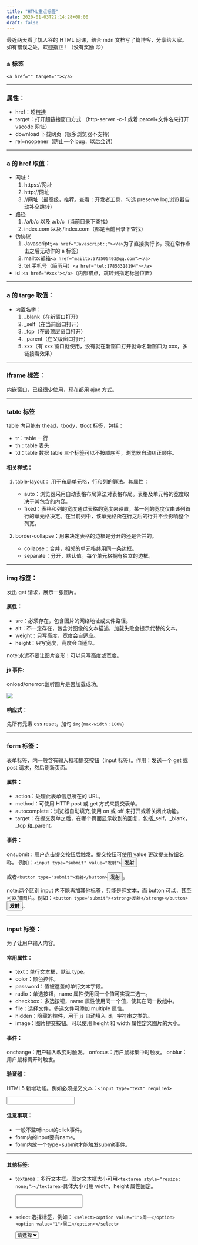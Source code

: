 ```yaml
---
title: "HTML重点标签"
date: 2020-01-03T22:14:28+08:00
draft: false
---
```


最近两天看了饥人谷的 HTML 网课，结合 mdn 文档写了篇博客，分享给大家。如有错误之处，欢迎指正！（没有奖励 😝）

### a 标签

`<a href="" target=""></a>`

---

### 属性：

- href：超链接
- target：打开超链接窗口方式
  （http-server -c-1 或着 parcel+文件名来打开 vscode 网址）
- download 下载网页（很多浏览器不支持）
- rel=noopener（防止一个 bug，以后会讲）

---

### a 的 href 取值：

- 网址：
  1.  https://网址
  2.  http://网址
  3.  //网址（最高级，推荐。查看：开发者工具，勾选 preserve log,浏览器自动补全跳转）
- 路径
  1.  /a/b/c 以及 a/b/c（当前目录下查找）
  2.  index.com 以及./index.com（都是当前目录下查找）
- 伪协议
  1.  Javascript:;`<a href="Javascript:;"></a>`为了直接执行 js，现在常作点击之后无动作的 a 标签）
  2.  mailto:邮箱`<a href="mailto:573505403@qq.com"></a>`
  3.  tel:手机号（简历用）`<a href="tel:17853318194"></a>`
- id :`<a href="#xxx"></a>`（内部锚点，跳转到指定标签位置）

---

### a 的 targe 取值：

- 内置名字：
  1.  \_blank（在新窗口打开）
  2.  \_self（在当前窗口打开）
  3.  \_top（在最顶层窗口打开）
  4.  \_parent（在父级窗口打开）
  5.  xxx（有 xxx 窗口就使用，没有就在新窗口打开就命名新窗口为 xxx，多链接看效果）

---

### iframe 标签：

内嵌窗口，已经很少使用，现在都用 ajax 方式。

---

### table 标签

table 内只能有 thead，tbody，tfoot 标签，包括：

- tr：table 一行
- th：table 表头
- td：table 数据
  table 三个标签可以不按顺序写，浏览器自动纠正顺序。

#### 相关样式：

1. table-layout：
   用于布局单元格，行和列的算法。其属性：

   - auto：浏览器采用自动表格布局算法对表格布局。表格及单元格的宽度取决于其包含的内容。
   - fixed：表格和列的宽度通过表格的宽度来设置，某一列的宽度仅由该列首行的单元格决定。在当前列中，该单元格所在行之后的行并不会影响整个列宽。

2. border-collapse：用来决定表格的边框是分开的还是合并的。
   - collapse：合并，相邻的单元格共用同一条边框。
   - separate：分开，默认值。每个单元格拥有独立的边框。

---

### img 标签：

发出 get 请求，展示一张图片。

#### 属性：

- src：必须存在，包含图片的网络地址或文件路径。
- alt：不一定存在，包含对图像的文本描述，加载失败会提示代替的文本。
- weight：只写高度，宽度会自适应。
- height：只写宽度，高度会自适应。

note:永远不要让图片变形！可以只写高度或宽度。

#### js 事件:

onload/onerror:监听图片是否加载成功。

![](https://user-gold-cdn.xitu.io/2020/1/3/16f6a81fca1ffd9f?w=275&h=118&f=png&s=31091)

#### 响应式：

先所有元素 css reset，加句
`img{max-width：100%}`

---

### form 标签：

表单标签，内一般含有输入框和提交按钮（input 标签）。作用：发送一个 get 或 post 请求，然后刷新页面。

#### 属性：

- action：处理此表单信息所在的 URL。
- method：可使用 HTTP post 或 get 方式来提交表单。
- autocomplete：浏览器自动填充,使用 on 或 off 来打开或着关闭此功能。
- target：在提交表单之后，在哪个页面显示收到的回复，包括\_self，\_blank，\_top 和\_parent。

#### 事件：

onsubmit：用户点击提交按钮后触发。提交按钮可使用 value 更改提交按钮名称。
例如：`<input type="submit" value="发射">`<input type="submit" value="发射">

或者`<button type="submit">发射</button>`<button type="submit">发射</button>。

note:两个区别 input 内不能再加其他标签，只能是纯文本，而 button 可以，甚至可以加图片。例如：`<button type="submit"><strong>发射</strong></button>`<button type="submit"><strong>发射</strong></button>。

---

### input 标签：

为了让用户输入内容。

#### 常用属性：

- text：单行文本框，默认 type。
- color：颜色控件。
- password：值被遮盖的单行文本字段。
- radio：单选按钮，name 属性使用同一个值可实现二选一。
- checkbox：多选按钮，name 属性使用同一个值，使其在同一数组中。
- file：选择文件，多选文件可添加 multiple 属性。
- hidden：隐藏的控件，用于 js 自动填入 id，字符串之类的。
- image：图片提交按钮。可以使用 height 和 width 属性定义图片的大小。

#### 事件：

onchange：用户输入改变时触发。
onfocus：用户鼠标集中时触发。
onblur：用户鼠标离开时触发。

#### 验证器：

HTML5 新增功能。例如必须提交文本：`<input type="text" required>`

   <input type="text" required>
   
#### 注意事项：
- 一般不监听input的click事件。
- form内的input要有name。
- form内放一个type=submit才能触发submit事件。
***

#### 其他标签:

- textarea：多行文本框。固定文本框大小可用`<textarea style="resize: none;"></textarea>`具体大小可用 width，height 属性固定。

  <textarea style="resize: none;"></textarea>

- select:选择标签，例如：
  `<select><option value="1">周一</option><option value="1">周二</option></select>`

  <select><option value="">请选择</option><option value="1">周一</option><option value="2">周二</option></select>
